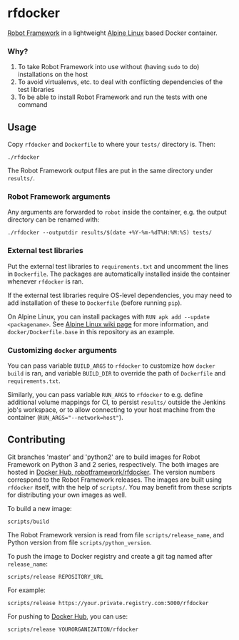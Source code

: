 # rfdocker

[Robot Framework](http://robotframework.org/) in a lightweight [Alpine Linux](https://alpinelinux.org/) based Docker container.

### Why?

1. To take Robot Framework into use without (having `sudo` to do) installations on the host
2. To avoid virtualenvs, etc. to deal with conflicting dependencies of the test libraries
3. To be able to install Robot Framework and run the tests with one command

## Usage

Copy `rfdocker` and `Dockerfile` to where your `tests/` directory is. Then:

    ./rfdocker

The Robot Framework output files are put in the same directory under `results/`.

### Robot Framework arguments

Any arguments are forwarded to `robot` inside the container, e.g. the output directory can be renamed with:

    ./rfdocker --outputdir results/$(date +%Y-%m-%dT%H:%M:%S) tests/

### External test libraries

Put the external test libraries to `requirements.txt` and uncomment the lines in `Dockerfile`. The packages are automatically installed inside the container whenever `rfdocker` is ran.

If the external test libraries require OS-level dependencies, you may need to add installation of these to `Dockerfile` (before running `pip`).

On Alpine Linux, you can install packages with `RUN apk add --update <packagename>`. See [Alpine Linux wiki page](https://wiki.alpinelinux.org/wiki/Alpine_Linux_package_management) for more information, and `docker/Dockerfile.base` in this repository as an example.

### Customizing `docker` arguments

You can pass variable `BUILD_ARGS` to `rfdocker` to customize how `docker build` is ran, and variable `BUILD_DIR` to override the path of `Dockerfile` and `requirements.txt`.

Similarly, you can pass variable `RUN_ARGS` to `rfdocker` to e.g. define additional volume mappings for CI, to persist `results/` outside the Jenkins job's workspace, or to allow connecting to your host machine from the container (`RUN_ARGS="--network=host"`).

## Contributing

Git branches 'master' and 'python2' are to build images for Robot Framework on Python 3 and 2 series, respectively. The both images are hosted in [Docker Hub, robotframework/rfdocker](https://hub.docker.com/r/robotframework/rfdocker). The version numbers correspond to the Robot Framework releases. The images are built using `rfdocker` itself, with the help of `scripts/`. You may benefit from these scripts for distributing your own images as well.

To build a new image:

    scripts/build

The Robot Framework version is read from file `scripts/release_name`, and Python version from file `scripts/python_version`.

To push the image to Docker registry and create a git tag named after `release_name`:

    scripts/release REPOSITORY_URL

For example:

    scripts/release https://your.private.registry.com:5000/rfdocker

For pushing to [Docker Hub](https://hub.docker.com), you can use:

    scripts/release YOURORGANIZATION/rfdocker
